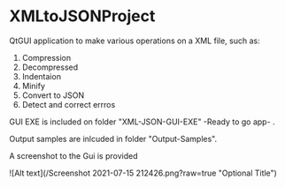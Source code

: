 # XMLtoJSONProject
QtGUI application to make various operations on a XML file, such as:
1. Compression
2. Decompressed 
3. Indentaion 
4. Minify 
5. Convert to JSON
6. Detect and correct errros

GUI EXE is included on folder "XML-JSON-GUI-EXE" -Ready to go app- .

Output samples are inlcuded in folder "Output-Samples".

A screenshot to the Gui is provided

![Alt text](/Screenshot 2021-07-15 212426.png?raw=true "Optional Title")
